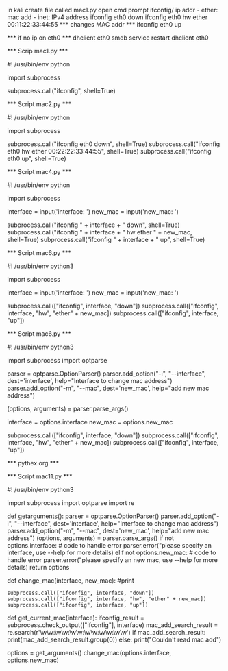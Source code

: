 in kali
create file called mac1.py
open cmd prompt
ifconfig/ ip addr
    - ether: mac add
    - inet: IPv4 address
ifconfig eth0 down
ifconfig eth0 hw ether 00:11:22:33:44:55 *** changes MAC addr ***
ifconfig eth0 up


*** if no ip on eth0 ***
dhclient eth0
smdb  service restart
dhclient eth0


*** Scrip mac1.py ***

#! /usr/bin/env python

import subprocess

subprocess.call("ifconfig", shell=True)


*** Script mac2.py ***

#! /usr/bin/env python

import subprocess

subprocess.call("ifconfig eth0 down", shell=True)
subprocess.call("ifconfig eth0 hw ether 00:22:22:33:44:55", shell=True)
subprocess.call("ifconfig eth0 up", shell=True)


*** Script mac4.py ***

#! /usr/bin/env python

import subprocess

interface = input('interface: ')
new_mac = input('new_mac: ')

subprocess.call("ifconfig " + interface + " down", shell=True)
subprocess.call("ifconfig " + interface + " hw ether " + new_mac, shell=True)
subprocess.call("ifconfig " + interface + " up", shell=True)

*** Script mac6.py ***

#! /usr/bin/env python3

import subprocess

interface = input('interface: ')
new_mac = input('new_mac: ')

subprocess.call(["ifconfig", interface, "down"])
subprocess.call(["ifconfig", interface, "hw", "ether" + new_mac])
subprocess.call(["ifconfig", interface, "up"])


*** Script mac6.py ***

#! /usr/bin/env python3

import subprocess
import optparse

parser = optparse.OptionParser()
parser.add_option("-i", "--interface", dest='interface', help="Interface to change mac address")
parser.add_option("-m", "--mac", dest='new_mac', help="add new mac address")


(options, arguments) = parser.parse_args()

interface = options.interface
new_mac = options.new_mac

subprocess.call(["ifconfig", interface, "down"])
subprocess.call(["ifconfig", interface, "hw", "ether" + new_mac])
subprocess.call(["ifconfig", interface, "up"])

*** pythex.org ***


*** Script mac11.py ***

#! /usr/bin/env python3

import subprocess
import optparse
import re

def getarguments():
    parser = optparse.OptionParser()
    parser.add_option("-i", "--interface", dest='interface', help="Interface to change mac address")
    parser.add_option("-m", "--mac", dest='new_mac', help="add new mac address")
    (options, arguments) = parser.parse_args()
    if not options.interface:
        # code to handle error
        parser.error("please specify an interface, use --help for more details)
    elif not options.new_mac:
        # code to handle error
        parser.error("please specify an new mac, use --help for more details)
    return options

def change_mac(interface, new_mac):
    #print
    
    subprocess.call(["ifconfig", interface, "down"])
    subprocess.call(["ifconfig", interface, "hw", "ether" + new_mac])
    subprocess.call(["ifconfig", interface, "up"])

def get_current_mac(interface):
    ifconfig_result = subprocess.check_output(["ifconfig"], interface)
    mac_add_search_result = re.search(r'\w\w:\w\w:\w\w:\w\w:\w\w:\w\w')
    if mac_add_search_result:
        print(mac_add_search_result.group(0))
    else:
        print("Couldn't read mac add")

        

options = get_arguments()
change_mac(options.interface, options.new_mac)
